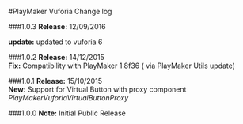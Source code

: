 #PlayMaker Vuforia Change log

###1.0.3
**Release:** 12/09/2016  

**update:** updated to vuforia 6

###1.0.2
**Release:** 14/12/2015  
**Fix:** Compatibility with PlayMaker 1.8f36 ( via PlayMaker Utils update)  

###1.0.1
**Release:** 15/10/2015  
**New:** Support for Virtual Button with proxy component *PlayMakerVuforiaVirtualButtonProxy*  

###1.0.0
**Note:**	Initial Public Release  